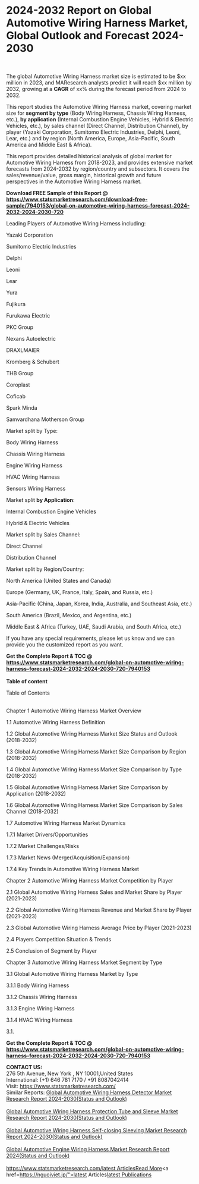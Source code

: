 <h1>2024-2032 Report on Global Automotive Wiring Harness Market, Global Outlook and Forecast 2024-2030</h1><br/><p>The global Automotive Wiring Harness market size is estimated to be $xx million in 2023, and MAResearch analysts predict it will reach $xx million by 2032, growing at a <strong>CAGR</strong> of xx% during the forecast period from 2024 to 2032.</p><p>This report studies the Automotive Wiring Harness market, covering market size for <strong>segment by type</strong> (Body Wiring Harness, Chassis Wiring Harness, etc.), <strong>by application</strong> (Internal Combustion Engine Vehicles, Hybrid & Electric Vehicles, etc.), by sales channel (Direct Channel, Distribution Channel), by player (Yazaki Corporation, Sumitomo Electric Industries, Delphi, Leoni, Lear, etc.) and by region (North America, Europe, Asia-Pacific, South America and Middle East & Africa).</p><p>This report provides detailed historical analysis of global market for Automotive Wiring Harness from 2018-2023, and provides extensive market forecasts from 2024-2032 by region/country and subsectors. It covers the sales/revenue/value, gross margin, historical growth and future perspectives in the Automotive Wiring Harness market.</p><p><strong>Download FREE Sample of this Report @ <a href="https://www.statsmarketresearch.com/download-free-sample/7940153/global-on-automotive-wiring-harness-forecast-2024-2032-2024-2030-720">https://www.statsmarketresearch.com/download-free-sample/7940153/global-on-automotive-wiring-harness-forecast-2024-2032-2024-2030-720</a></strong></p><p>Leading Players of Automotive Wiring Harness including:</p><p>Yazaki Corporation</p><p>Sumitomo Electric Industries</p><p>Delphi</p><p>Leoni</p><p>Lear</p><p>Yura</p><p>Fujikura</p><p>Furukawa Electric</p><p>PKC Group</p><p>Nexans Autoelectric</p><p>DRAXLMAIER</p><p>Kromberg & Schubert</p><p>THB Group</p><p>Coroplast</p><p>Coficab</p><p>Spark Minda</p><p>Samvardhana Motherson Group</p><p>Market split by Type:</p><p>Body Wiring Harness</p><p>Chassis Wiring Harness</p><p>Engine Wiring Harness</p><p>HVAC Wiring Harness</p><p>Sensors Wiring Harness</p><p>Market split <strong>by Application</strong>:</p><p>Internal Combustion Engine Vehicles</p><p>Hybrid & Electric Vehicles</p><p>Market split by Sales Channel:</p><p>Direct Channel</p><p>Distribution Channel</p><p>Market split by Region/Country:</p><p>North America (United States and Canada)</p><p>Europe (Germany, UK, France, Italy, Spain, and Russia, etc.)</p><p>Asia-Pacific (China, Japan, Korea, India, Australia, and Southeast Asia, etc.)</p><p>South America (Brazil, Mexico, and Argentina, etc.)</p><p>Middle East & Africa (Turkey, UAE, Saudi Arabia, and South Africa, etc.)</p><p>If you have any special requirements, please let us know and we can provide you the customized report as you want.</p><div><b>Get the Complete Report & TOC @ <a href="https://www.statsmarketresearch.com/global-on-automotive-wiring-harness-forecast-2024-2032-2024-2030-720-7940153">https://www.statsmarketresearch.com/global-on-automotive-wiring-harness-forecast-2024-2032-2024-2030-720-7940153</a></b></div><br><b>Table of content</b><p>Table of Contents<br />
 
 <br />
 
 Chapter 1 Automotive Wiring Harness Market Overview<br />
 
  1.1 Automotive Wiring Harness Definition<br />
 
  1.2 Global Automotive Wiring Harness Market Size Status and Outlook (2018-2032)<br />
 
  1.3 Global Automotive Wiring Harness Market Size Comparison by Region (2018-2032)<br />
 
  1.4 Global Automotive Wiring Harness Market Size Comparison by Type (2018-2032)<br />
 
  1.5 Global Automotive Wiring Harness Market Size Comparison by Application (2018-2032)<br />
 
  1.6 Global Automotive Wiring Harness Market Size Comparison by Sales Channel (2018-2032)<br />
 
  1.7 Automotive Wiring Harness Market Dynamics<br />
 
  1.7.1 Market Drivers/Opportunities<br />
 
  1.7.2 Market Challenges/Risks<br />
 
  1.7.3 Market News (Merger/Acquisition/Expansion)<br />
 
  1.7.4 Key Trends in Automotive Wiring Harness Market<br />
 
 Chapter 2 Automotive Wiring Harness Market Competition by Player<br />
 
  2.1 Global Automotive Wiring Harness Sales and Market Share by Player (2021-2023)<br />
 
  2.2 Global Automotive Wiring Harness Revenue and Market Share by Player (2021-2023)<br />
 
  2.3 Global Automotive Wiring Harness Average Price by Player (2021-2023)<br />
 
  2.4 Players Competition Situation & Trends<br />
 
  2.5 Conclusion of Segment by Player<br />
 
 Chapter 3 Automotive Wiring Harness Market Segment by Type<br />
 
  3.1 Global Automotive Wiring Harness Market by Type<br />
 
  3.1.1 Body Wiring Harness<br />
 
  3.1.2 Chassis Wiring Harness<br />
 
  3.1.3 Engine Wiring Harness<br />
 
  3.1.4 HVAC Wiring Harness<br />
 
  3.1.<br><div><b>Get the Complete Report & TOC @ <a href="https://www.statsmarketresearch.com/global-on-automotive-wiring-harness-forecast-2024-2032-2024-2030-720-7940153">https://www.statsmarketresearch.com/global-on-automotive-wiring-harness-forecast-2024-2032-2024-2030-720-7940153</a></b></div></p> <b>CONTACT US:</b><br>276 5th Avenue, New York , NY 10001,United States<br>International: (+1) 646 781 7170 / +91 8087042414<br>Visit: <a href="https://www.statsmarketresearch.com/">https://www.statsmarketresearch.com/</a><br>Similar Reports: <a href="https://www.statsmarketresearch.com/global-on-automotive-wiring-harness-forecast-2024-2032-2024-2030-720-7940153">Global Automotive Wiring Harness Detector Market Research Report 2024-2030(Status and Outlook)</a><br/><br/><a href="https://www.statsmarketresearch.com/global-on-automotive-wiring-harness-forecast-2024-2032-2024-2030-720-7940153">Global Automotive Wiring Harness Protection Tube and Sleeve Market Research Report 2024-2030(Status and Outlook)</a><br/><br/><a href="https://www.statsmarketresearch.com/global-on-automotive-wiring-harness-forecast-2024-2032-2024-2030-720-7940153">Global Automotive Wiring Harness Self-closing Sleeving Market Research Report 2024-2030(Status and Outlook)</a><br/><br/><a href="https://www.statsmarketresearch.com/global-on-automotive-wiring-harness-forecast-2024-2032-2024-2030-720-7940153">Global Automotive Engine Wiring Harness Market Research Report 2024(Status and Outlook)</a><br/><br/><a href="https://gyeongbokgung.com">https://www.statsmarketresearch.com/</a><a href="https://hallyeomaritime.com">latest Articles</a><a href="https://jingwansa.com">Read More</a><a href=https://nguoiviet.jp/">latest Articles</a><a href="https://www.intelmarketresearch.com/">latest Publications</a>